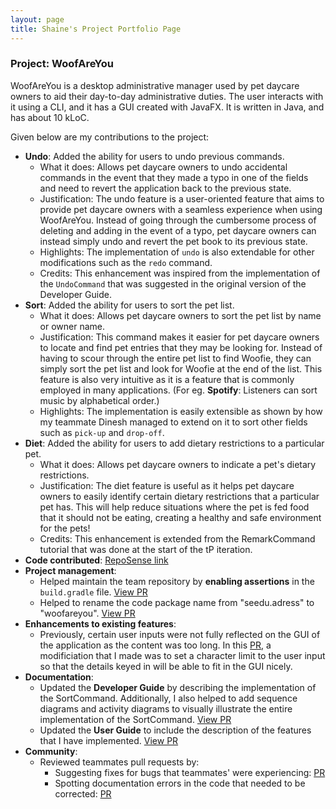 ```yaml
---
layout: page
title: Shaine's Project Portfolio Page
---
```


### Project: WoofAreYou

WoofAreYou is a desktop administrative manager used by pet daycare owners to aid their day-to-day administrative duties.
The user interacts with it using a CLI, and it has a GUI created with JavaFX. It is written in Java, and has about 10 kLoC.

Given below are my contributions to the project:


* **Undo**: Added the ability for users to undo previous commands.
    * What it does: Allows pet daycare owners to undo accidental commands in the event that they made a typo in one of
      the fields and need to revert the application back to the previous state.
    * Justification: The undo feature is a user-oriented feature that aims to provide pet daycare owners with a seamless
      experience when using WoofAreYou. Instead of going through the cumbersome process of deleting and adding
      in the event of a typo, pet daycare owners can instead simply undo and revert the pet book to its previous state.
    * Highlights: The implementation of `undo` is also extendable for other modifications such as the `redo` command.
    * Credits: This enhancement was inspired from the implementation of the `UndoCommand` that was suggested
      in the original version of the Developer Guide.
* **Sort**: Added the ability for users to sort the pet list.
  * What it does: Allows pet daycare owners to sort the pet list by name or owner name.
  * Justification: This command makes it easier for pet daycare owners to locate and find pet entries that they may be
    looking for. Instead of having to scour through the entire pet list to find Woofie, they can simply sort the pet
    list and look for Woofie at the end of the list. This feature is also very intuitive as it is a feature that is
    commonly employed in many applications. (For eg. **Spotify**: Listeners can sort music by
    alphabetical order.)
  * Highlights: The implementation is easily extensible as shown by how my teammate Dinesh managed to extend on it
    to sort other fields such as `pick-up` and `drop-off`.
* **Diet**: Added the ability for users to add dietary restrictions to a particular pet.
    * What it does: Allows pet daycare owners to indicate a pet's dietary restrictions.
    * Justification: The diet feature is useful as it helps pet daycare owners to easily identify certain dietary
      restrictions that a particular pet has. This will help reduce situations where the pet is fed food that it should
      not be eating, creating a healthy and safe environment for the pets!
    * Credits: This enhancement is extended from the RemarkCommand tutorial that was done at the start of
      the tP iteration.
* **Code contributed**: [RepoSense link](https://nus-cs2103-ay2122s2.github.io/tp-dashboard/?search=soloplxya&breakdown=true)
* **Project management**: 
  * Helped maintain the team repository by **enabling assertions** in the `build.gradle` file.
  [View PR](https://github.com/AY2122S2-CS2103T-T13-1/tp/pull/90)
  * Helped to rename the code package name from "seedu.adress" to "woofareyou".
  [View PR](https://github.com/AY2122S2-CS2103T-T13-1/tp/pull/115)
* **Enhancements to existing features**:
  * Previously, certain user inputs were not fully reflected on the GUI of the application as the content was too long.
    In this [PR](https://github.com/AY2122S2-CS2103T-T13-1/tp/pull/107), a modificiation that I made was to set a
    character limit to the user input so that the details keyed in will be able to fit in the GUI nicely.
* **Documentation**:
  * Updated the **Developer Guide** by describing the implementation of the SortCommand.
    Additionally, I also helped to add sequence diagrams and activity diagrams to visually illustrate the
    entire implementation of the SortCommand. [View PR](https://github.com/AY2122S2-CS2103T-T13-1/tp/pull/79)
  * Updated the **User Guide** to include the description of the features that I have implemented.
    [View PR](https://github.com/AY2122S2-CS2103T-T13-1/tp/pull/87)
* **Community**:
  * Reviewed teammates pull requests by:
    * Suggesting fixes for bugs that teammates' were experiencing:
      [PR](https://github.com/AY2122S2-CS2103T-T13-1/tp/pull/158)
    * Spotting documentation errors in the code that needed to be corrected:
      [PR](https://github.com/AY2122S2-CS2103T-T13-1/tp/pull/74)

